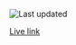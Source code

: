![Last updated](https://img.shields.io/github/last-commit/mmbmf1/bloc-portfolio)

<a href="https://mmbmf1.github.io/bloc-portfolio/#project-link" target="_blank">Live link</a>
